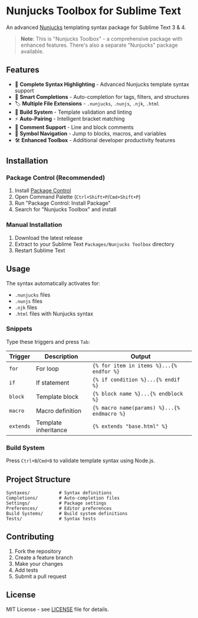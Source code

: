 # Nunjucks Toolbox for Sublime Text

An advanced [Nunjucks](https://mozilla.github.io/nunjucks/) templating syntax package for Sublime Text 3 & 4.

> **Note**: This is "Nunjucks Toolbox" - a comprehensive package with enhanced features. There's also a separate "Nunjucks" package available.

## Features

- 🎨 **Complete Syntax Highlighting** - Advanced Nunjucks template syntax support
- 📝 **Smart Completions** - Auto-completion for tags, filters, and structures
- 🏷️ **Multiple File Extensions** - `.nunjucks`, `.nunjs`, `.njk`, `.html`
- 🔧 **Build System** - Template validation and linting
- ⚡ **Auto-Pairing** - Intelligent bracket matching
- 💬 **Comment Support** - Line and block comments
- 🎯 **Symbol Navigation** - Jump to blocks, macros, and variables
- 🛠️ **Enhanced Toolbox** - Additional developer productivity features

## Installation

### Package Control (Recommended)

1. Install [Package Control](https://packagecontrol.io/installation)
2. Open Command Palette (`Ctrl+Shift+P`/`Cmd+Shift+P`)
3. Run "Package Control: Install Package"
4. Search for "Nunjucks Toolbox" and install

### Manual Installation

1. Download the latest release
2. Extract to your Sublime Text `Packages/Nunjucks Toolbox` directory
3. Restart Sublime Text

## Usage

The syntax automatically activates for:

- `.nunjucks` files
- `.nunjs` files
- `.njk` files
- `.html` files with Nunjucks syntax

### Snippets

Type these triggers and press `Tab`:

| Trigger   | Description          | Output                                      |
| --------- | -------------------- | ------------------------------------------- |
| `for`     | For loop             | `{% for item in items %}...{% endfor %}`    |
| `if`      | If statement         | `{% if condition %}...{% endif %}`          |
| `block`   | Template block       | `{% block name %}...{% endblock %}`         |
| `macro`   | Macro definition     | `{% macro name(params) %}...{% endmacro %}` |
| `extends` | Template inheritance | `{% extends "base.html" %}`                 |

### Build System

Press `Ctrl+B`/`Cmd+B` to validate template syntax using Node.js.

## Project Structure

```
Syntaxes/           # Syntax definitions
Completions/        # Auto-completion files
Settings/           # Package settings
Preferences/        # Editor preferences
Build Systems/      # Build system definitions
Tests/              # Syntax tests
```

## Contributing

1. Fork the repository
2. Create a feature branch
3. Make your changes
4. Add tests
5. Submit a pull request

## License

MIT License - see [LICENSE](LICENSE) file for details.
